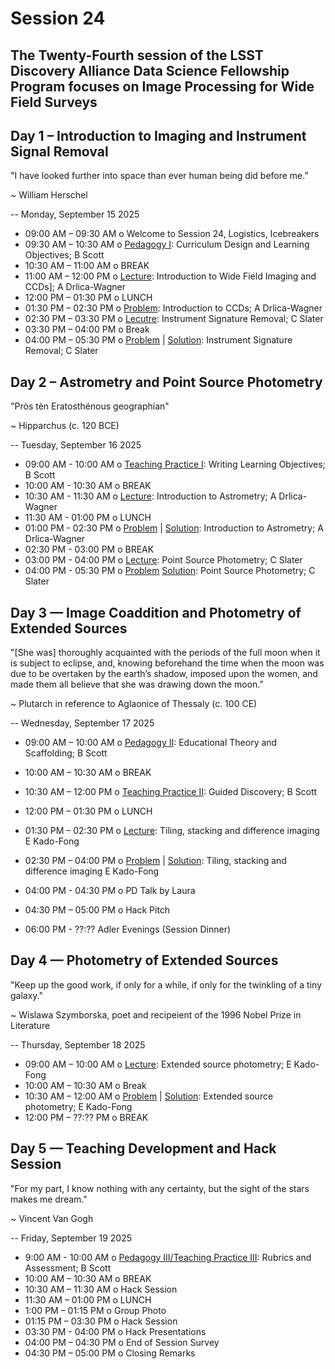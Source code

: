 # Session 24
## The Twenty-Fourth session of the LSST Discovery Alliance Data Science Fellowship Program focuses on Image Processing for Wide Field Surveys

## Day 1 – Introduction to Imaging and Instrument Signal Removal 

"I have looked further into space than ever human being did before me.”

~ William Herschel 

-- 
Monday, September 15 2025

* 09:00 AM – 09:30 AM o Welcome to Session 24, Logistics, Icebreakers
* 09:30 AM – 10:30 AM o [Pedagogy I](): Curriculum Design and Learning Objectives; B Scott 
* 10:30 AM – 11:00 AM o BREAK
* 11:00 AM – 12:00 PM o [Lecture](): Introduction to Wide Field Imaging and CCDs]; A Drlica-Wagner  
* 12:00 PM – 01:30 PM o LUNCH
* 01:30 PM – 02:30 PM o [Problem](): Introduction to CCDs; A Drlica-Wagner  
* 02:30 PM – 03:30 PM o [Lecutre](): Instrument Signature Removal; C Slater 
* 03:30 PM – 04:00 PM o Break
* 04:00 PM – 05:30 PM o [Problem]() | [Solution](): Instrument Signature Removal; C Slater 

## Day 2 – Astrometry and Point Source Photometry 

"Pròs tèn Eratosthénous geographían"

~ Hipparchus (c. 120 BCE) 


-- 
Tuesday, September 16 2025 

* 09:00 AM - 10:00 AM o [Teaching Practice I](): Writing Learning Objectives; B Scott 
* 10:00 AM - 10:30 AM o BREAK
* 10:30 AM - 11:30 AM o [Lecture](): Introduction to Astrometry; A Drlica-Wagner 
* 11:30 AM - 01:00 PM o LUNCH
* 01:00 PM - 02:30 PM o [Problem]() | [Solution](): Introduction to Astrometry; A Drlica-Wagner 
* 02:30 PM - 03:00 PM o BREAK 
* 03:00 PM - 04:00 PM o [Lecture](): Point Source Photometry; C Slater
* 04:00 PM - 05:30 PM o [Problem]() [Solution](): Point Source Photometry; C Slater


## Day 3 — Image Coaddition and Photometry of Extended Sources 

"[She was] thoroughly acquainted with the periods of the full moon when it is subject to eclipse, and, knowing beforehand the time when the moon was due to be overtaken by the earth’s shadow, imposed upon the women, and made them all believe that she was drawing down the moon.”

~ Plutarch in reference to Aglaonice of Thessaly (c. 100 CE) 

--
Wednesday, September 17 2025

* 09:00 AM – 10:00 AM o [Pedagogy II](): Educational Theory and Scaffolding; B Scott 
* 10:00 AM – 10:30 AM o BREAK
* 10:30 AM – 12:00 PM o [Teaching Practice II](): Guided Discovery; B Scott 
* 12:00 PM – 01:30 PM o LUNCH
* 01:30 PM – 02:30 PM o [Lecture](): Tiling, stacking and difference imaging E Kado-Fong
* 02:30 PM – 04:00 PM o [Problem]() | [Solution](): Tiling, stacking and difference imaging E Kado-Fong
* 04:00 PM - 04:30 PM o PD Talk by Laura
* 04:30 PM – 05:00 PM o Hack Pitch

* 06:00 PM - ??:??  Adler Evenings (Session Dinner) 

## Day 4 — Photometry of Extended Sources 

"Keep up the good work, if only for a while, if only for the twinkling of a tiny galaxy."

~ Wislawa Szymborska, poet and recipeient of the 1996 Nobel Prize in Literature 

-- 
Thursday, September 18 2025

* 09:00 AM – 10:00 AM o [Lecture](): Extended source photometry; E Kado-Fong
* 10:00 AM – 10:30 AM o Break
* 10:30 AM – 12:00 AM o [Problem]() | [Solution](): Extended source photometry; E Kado-Fong
* 12:00 PM – ??:?? PM o BREAK

## Day 5 — Teaching Development and Hack Session

"For my part, I know nothing with any certainty, but the sight of the stars makes me dream."

~ Vincent Van Gogh

-- 
Friday, September 19 2025 

* 9:00 AM - 10:00 AM o [Pedagogy III/Teaching Practice III](): Rubrics and Assessment; B Scott
* 10:00 AM – 10:30 AM o BREAK
* 10:30 AM – 11:30 AM o Hack Session 
* 11:30 AM – 01:00 PM o LUNCH
* 1:00 PM – 01:15 PM o Group Photo
* 01:15 PM – 03:30 PM o Hack Session 
* 03:30 PM - 04:00 PM o Hack Presentations
* 04:00 PM – 04:30 PM o End of Session Survey 
* 04:30 PM – 05:00 PM o Closing Remarks

